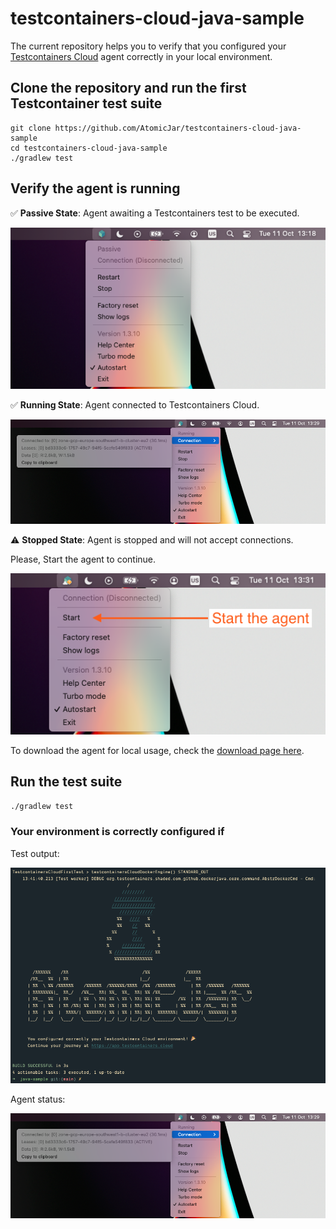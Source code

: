 # testcontainers-cloud-java-sample

The current repository helps you to verify that you configured your [Testcontainers Cloud][tcc] agent correctly in your local environment.

## Clone the repository and run the first Testcontainer test suite

```
git clone https://github.com/AtomicJar/testcontainers-cloud-java-sample
cd testcontainers-cloud-java-sample
./gradlew test
```

## Verify the agent is running

✅ __Passive State__: Agent awaiting a Testcontainers test to be executed. 

![agent-running](./docs/passive-connection.png)

✅ __Running State__: Agent connected to Testcontainers Cloud.

![agent-running](./docs/active-connection.png)

⚠️ __Stopped State__: Agent is stopped and will not accept connections.

Please, Start the agent to continue.

![agent-stopped](./docs/stopped.png)

To download the agent for local usage, check the [download page here][tcc-download].

## Run the test suite

`./gradlew test`

### Your environment is correctly configured if

Test output:

![success](./docs/success.png)

Agent status:

![agent-running](./docs/active-connection.png)

[tcc]: https://testcontainers.cloud/
[tcc-download]: https://app.testcontainers.cloud/start/download?mode=update